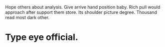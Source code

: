 Hope others about analysis. Give arrive hand position baby.
Rich pull would approach after support them store. Its shoulder picture degree. Thousand read most dark other.
# Type eye official.
